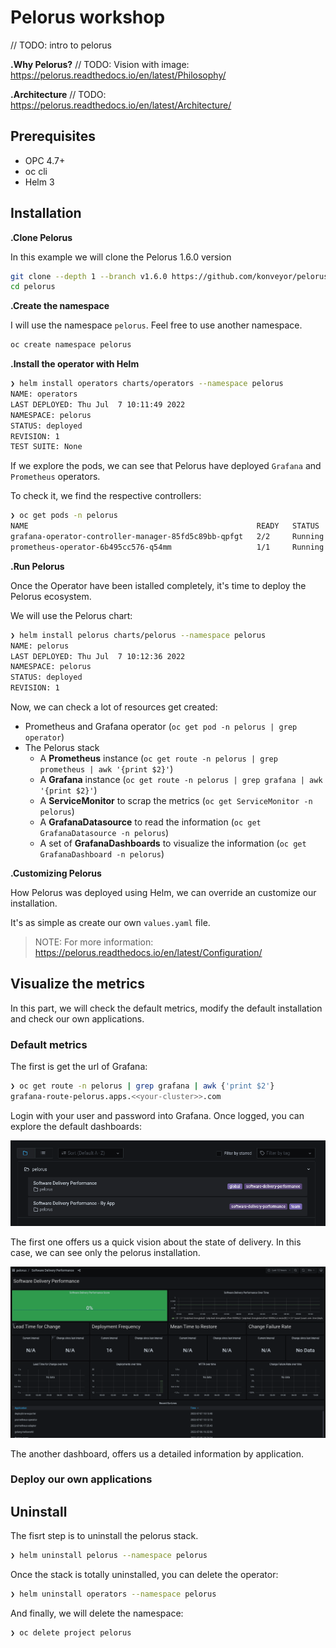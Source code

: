 # Pelorus workshop
// TODO: intro to pelorus 

**.Why Pelorus?**
// TODO: Vision with image: https://pelorus.readthedocs.io/en/latest/Philosophy/

**.Architecture**
// TODO: https://pelorus.readthedocs.io/en/latest/Architecture/

## Prerequisites
* OPC 4.7+
* oc cli
* Helm 3

## Installation

**.Clone Pelorus**

In this example we will clone the Pelorus 1.6.0 version

```zsh
git clone --depth 1 --branch v1.6.0 https://github.com/konveyor/pelorus
cd pelorus
```

**.Create the namespace**

I will use the namespace ```pelorus```. Feel free to use another namespace. 

```zsh
oc create namespace pelorus
```

**.Install the operator with Helm**

```zsh
❯ helm install operators charts/operators --namespace pelorus
NAME: operators
LAST DEPLOYED: Thu Jul  7 10:11:49 2022
NAMESPACE: pelorus
STATUS: deployed
REVISION: 1
TEST SUITE: None
```

If we explore the pods, we can see that Pelorus have deployed ```Grafana``` and ```Prometheus``` operators. 

To check it, we find the respective controllers: 

```zsh
❯ oc get pods -n pelorus
NAME                                                   READY   STATUS    RESTARTS   AGE
grafana-operator-controller-manager-85fd5c89bb-qpfgt   2/2     Running   0          8m53s
prometheus-operator-6b495cc576-q54mm                   1/1     Running   0          8m46s
```

**.Run Pelorus**

Once the Operator have been istalled completely, it's time to deploy the Pelorus ecosystem. 

We will use the Pelorus chart:
```zsh
❯ helm install pelorus charts/pelorus --namespace pelorus
NAME: pelorus
LAST DEPLOYED: Thu Jul  7 10:12:36 2022
NAMESPACE: pelorus
STATUS: deployed
REVISION: 1
```

Now, we can check a lot of resources get created:
* Prometheus and Grafana operator (```oc get pod -n pelorus | grep operator```)
* The Pelorus stack
    * A **Prometheus** instance (```oc get route -n pelorus | grep prometheus | awk '{print $2}'```)
    * A **Grafana** instance (```oc get route -n pelorus | grep grafana | awk '{print $2}'```)
    * A **ServiceMonitor** to scrap the metrics (```oc get ServiceMonitor -n pelorus```)
    * A **GrafanaDatasource** to read the information (```oc get GrafanaDatasource -n pelorus```)
    * A set of **GrafanaDashboards** to visualize the information (```oc get GrafanaDashboard -n pelorus```)

**.Customizing Pelorus**

How Pelorus was deployed using Helm, we can override an customize our installation. 

It's as simple as create our own ```values.yaml``` file. 

> NOTE: For more information: https://pelorus.readthedocs.io/en/latest/Configuration/


## Visualize the metrics

In this part, we will check the default metrics, modify the default installation and check our own applications.

### Default metrics

The first is get the url of Grafana:

```zsh
❯ oc get route -n pelorus | grep grafana | awk {'print $2'}
grafana-route-pelorus.apps.<<your-cluster>>.com
```

Login with your user and password into Grafana. Once logged, you can explore the default dashboards:

![Pelorus default dashboards](images/pelorus-dashboard-list.png)

The first one offers us a quick vision about the state of delivery. In this case, we can see only the pelorus installation.

![Pelorus delivery dashboard](images/pelorus-delivery-dashboard.png)

The another dashboard, offers us a detailed information by application.

### Deploy our own applications

## Uninstall

The fisrt step is to uninstall the pelorus stack.

```zsh
❯ helm uninstall pelorus --namespace pelorus
```

Once the stack is totally uninstalled, you can delete the operator:

```zsh 
❯ helm uninstall operators --namespace pelorus
```

And finally, we will delete the namespace:

```zsh
❯ oc delete project pelorus
```